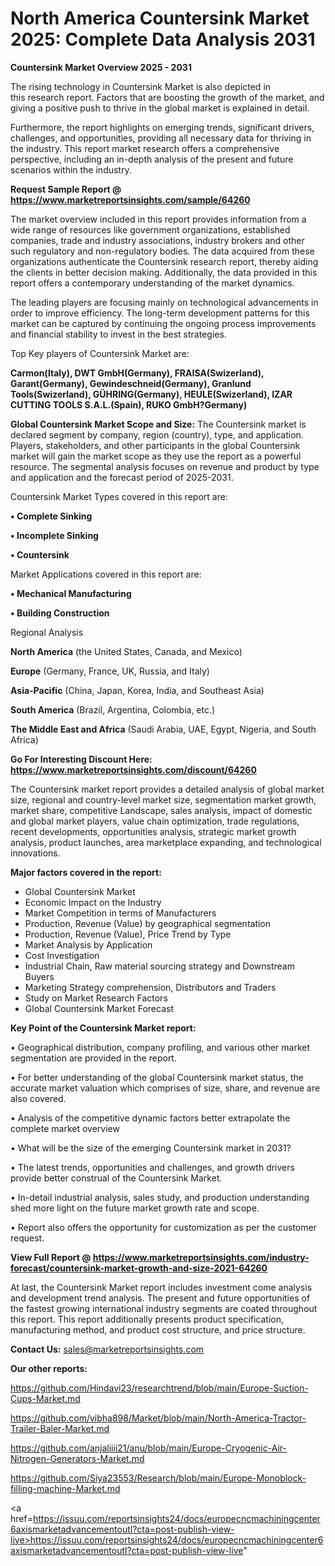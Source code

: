 # North America Countersink Market 2025: Complete Data Analysis 2031

<Strong> Countersink Market Overview 2025 - 2031</strong>

The rising technology in Countersink Market is also depicted in this research report. Factors that are boosting the growth of the market, and giving a positive push to thrive in the global market is explained in detail.

Furthermore, the report highlights on emerging trends, significant drivers, challenges, and opportunities, providing all necessary data for thriving in the industry. This report market research offers a comprehensive perspective, including an in-depth analysis of the present and future scenarios within the industry.

<strong>Request Sample Report @ <a href=https://www.marketreportsinsights.com/sample/64260>https://www.marketreportsinsights.com/sample/64260</a></strong>

The market overview included in this report provides information from a wide range of resources like government organizations, established companies, trade and industry associations, industry brokers and other such regulatory and non-regulatory bodies. The data acquired from these organizations authenticate the Countersink research report, thereby aiding the clients in better decision making. Additionally, the data provided in this report offers a contemporary understanding of the market dynamics.

The leading players are focusing mainly on technological advancements in order to improve efficiency. The long-term development patterns for this market can be captured by continuing the ongoing process improvements and financial stability to invest in the best strategies.

Top Key players of Countersink Market are:

<strong>Carmon(Italy), DWT GmbH(Germany), FRAISA(Swizerland), Garant(Germany), Gewindeschneid(Germany), Granlund Tools(Swizerland), GÜHRING(Germany), HEULE(Swizerland), IZAR CUTTING TOOLS S.A.L.(Spain), RUKO GmbH?Germany)</strong>

<strong><b>Global Countersink Market Scope and Size:</b></strong>
The Countersink market is declared segment by company, region (country), type, and application. Players, stakeholders, and other participants in the global Countersink market will gain the market scope as they use the report as a powerful resource. The segmental analysis focuses on revenue and product by type and application and the forecast period of 2025-2031.

Countersink Market Types covered in this report are:

<strong>• Complete Sinking

• Incomplete Sinking

• Countersink</strong>

Market Applications covered in this report are:

<strong>• Mechanical Manufacturing

• Building Construction</strong> 

Regional Analysis

<strong>North America</strong> (the United States, Canada, and Mexico)

<strong>Europe</strong> (Germany, France, UK, Russia, and Italy)

<strong>Asia-Pacific</strong> (China, Japan, Korea, India, and Southeast Asia)

<strong>South America</strong> (Brazil, Argentina, Colombia, etc.)

<strong>The Middle East and Africa</strong> (Saudi Arabia, UAE, Egypt, Nigeria, and South Africa)

<strong>Go For Interesting Discount Here: <a href=https://www.marketreportsinsights.com/discount/64260>https://www.marketreportsinsights.com/discount/64260</a></strong>

The Countersink market report provides a detailed analysis of global market size, regional and country-level market size, segmentation market growth, market share, competitive Landscape, sales analysis, impact of domestic and global market players, value chain optimization, trade regulations, recent developments, opportunities analysis, strategic market growth analysis, product launches, area marketplace expanding, and technological innovations.

<strong><b>Major factors covered in the report:</b></strong>
<ul>
  <li>Global Countersink Market </li>
  <li>Economic Impact on the Industry</li>
  <li>Market Competition in terms of Manufacturers</li>
  <li>Production, Revenue (Value) by geographical segmentation</li>
  <li>Production, Revenue (Value), Price Trend by Type</li>
  <li>Market Analysis by Application</li>
  <li>Cost Investigation</li>
  <li>Industrial Chain, Raw material sourcing strategy and Downstream Buyers</li>
  <li>Marketing Strategy comprehension, Distributors and Traders</li>
  <li>Study on Market Research Factors</li>
  <li>Global Countersink Market Forecast</li>
</ul>

<strong><b>Key Point of the Countersink Market report:</b></strong>

• Geographical distribution, company profiling, and various other market segmentation are provided in the report.

• For better understanding of the global Countersink market status, the accurate market valuation which comprises of size, share, and revenue are also covered.

• Analysis of the competitive dynamic factors better extrapolate the complete market overview

• What will be the size of the emerging Countersink market in 2031?

• The latest trends, opportunities and challenges, and growth drivers provide better construal of the Countersink Market.

• In-detail industrial analysis, sales study, and production understanding shed more light on the future market growth rate and scope.

• Report also offers the opportunity for customization as per the customer request.

<strong><b>View Full Report @ <a href=https://www.marketreportsinsights.com/industry-forecast/countersink-market-growth-and-size-2021-64260>https://www.marketreportsinsights.com/industry-forecast/countersink-market-growth-and-size-2021-64260</a></b></strong>


At last, the Countersink Market report includes investment come analysis and development trend analysis. The present and future opportunities of the fastest growing international industry segments are coated throughout this report. This report additionally presents product specification, manufacturing method, and product cost structure, and price structure.

<strong>Contact Us:</strong>
sales@marketreportsinsights.com

<strong>Our other reports:</strong>

<a href=https://github.com/Hindavi23/researchtrend/blob/main/Europe-Suction-Cups-Market.md>https://github.com/Hindavi23/researchtrend/blob/main/Europe-Suction-Cups-Market.md</a>

<a href=https://github.com/vibha898/Market/blob/main/North-America-Tractor-Trailer-Baler-Market.md>https://github.com/vibha898/Market/blob/main/North-America-Tractor-Trailer-Baler-Market.md</a>

<a href=https://github.com/anjaliiii21/anu/blob/main/Europe-Cryogenic-Air-Nitrogen-Generators-Market.md>https://github.com/anjaliiii21/anu/blob/main/Europe-Cryogenic-Air-Nitrogen-Generators-Market.md</a>

<a href=https://github.com/Siya23553/Research/blob/main/Europe-Monoblock-filling-machine-Market.md>https://github.com/Siya23553/Research/blob/main/Europe-Monoblock-filling-machine-Market.md</a>

<a href=https://issuu.com/reportsinsights24/docs/europecncmachiningcenter6axismarketadvancementoutl?cta=post-publish-view-live>https://issuu.com/reportsinsights24/docs/europecncmachiningcenter6axismarketadvancementoutl?cta=post-publish-view-live</a>"
